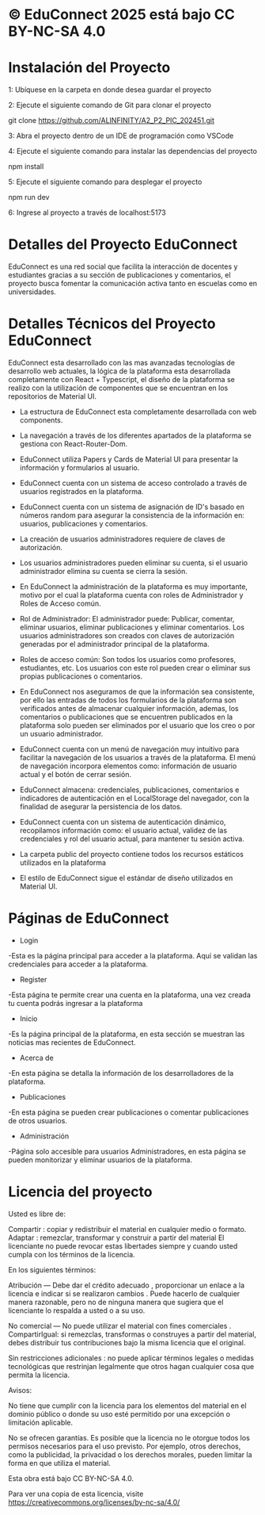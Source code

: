 # © EduConnect 2025 está bajo CC BY-NC-SA 4.0 

# Instalación del Proyecto

1: Ubíquese en la carpeta en donde desea guardar el proyecto

2: Ejecute el siguiente comando de Git para clonar el proyecto

git clone https://github.com/ALINFINITY/A2_P2_PIC_202451.git

3: Abra el proyecto dentro de un IDE de programación como VSCode

4: Ejecute el siguiente comando para instalar las dependencias del proyecto

npm install

5: Ejecute el siguiente comando para desplegar el proyecto

npm run dev

6: Ingrese al proyecto a través de localhost:5173

# Detalles del Proyecto EduConnect

EduConnect es una red social que facilita la interacción de docentes y estudiantes gracias a su sección de publicaciones y comentarios, el proyecto busca fomentar la comunicación activa tanto en escuelas como en universidades.


# Detalles Técnicos del Proyecto EduConnect

EduConnect esta desarrollado con las mas avanzadas tecnologías de desarrollo web actuales, la lógica de la plataforma esta desarrollada completamente con React + Typescript, el diseño de la plataforma se realizo con la utilización de componentes que se encuentran en los repositorios de Material UI.

* La estructura de EduConnect esta completamente desarrollada con web components.

* La navegación a través de los diferentes apartados de la plataforma se gestiona con React-Router-Dom.

* EduConnect utiliza Papers y Cards de Material UI para presentar la información y formularios al usuario.

* EduConnect cuenta con un sistema de acceso controlado a través de usuarios registrados en la plataforma.

* EduConnect cuenta con un sistema de asignación de ID's basado en números random para asegurar la consistencia de la información en: usuarios, publicaciones y comentarios.

* La creación de usuarios administradores requiere de claves de autorización.

* Los usuarios administradores pueden eliminar su cuenta, si el usuario administrador elimina su cuenta se cierra la sesión.

* En EduConnect la administración de la plataforma es muy importante, motivo por el cual la plataforma cuenta con roles de Administrador y Roles de Acceso común.

- Rol de Administrador: El administrador puede: Publicar, comentar, eliminar usuarios, eliminar publicaciones y eliminar comentarios. Los usuarios administradores son creados con claves de autorización generadas por el administrador principal de la plataforma.

- Roles de acceso común: Son todos los usuarios como profesores, estudiantes, etc. Los usuarios con este rol pueden crear o eliminar sus propias publicaciones o comentarios.

* En EduConnect nos aseguramos de que la información sea consistente, por ello las entradas de todos los formularios de la plataforma son verificados antes de almacenar cualquier información, ademas, los comentarios o publicaciones que se encuentren publicados en la plataforma solo pueden ser eliminados por el usuario que los creo o por un usuario administrador.

* EduConnect cuenta con un menú de navegación muy intuitivo para facilitar la navegación de los usuarios a través de la plataforma. El menú de navegación incorpora elementos como: información de usuario actual y el botón de cerrar sesión.

* EduConnect almacena: credenciales, publicaciones, comentarios e indicadores de autenticación en el LocalStorage del navegador, con la finalidad de asegurar la persistencia de los datos.

* EduConnect cuenta con un sistema de autenticación dinámico, recopilamos información como: el usuario actual, validez de las credenciales y rol del usuario actual, para mantener tu sesión activa.

* La carpeta public del proyecto contiene todos los recursos estáticos utilizados en la plataforma

* El estilo de EduConnect sigue el estándar de diseño utilizados en Material UI.

# Páginas de EduConnect

* Login

-Esta es la página principal para acceder a la plataforma. Aquí se validan las credenciales para acceder a la plataforma.

* Register

-Esta página te permite crear una cuenta en la plataforma, una vez creada tu cuenta podrás ingresar a la plataforma

* Inicio

-Es la página principal de la plataforma, en esta sección se muestran las noticias mas recientes de EduConnect.

* Acerca de

-En esta página se detalla la información de los desarrolladores de la plataforma.

* Publicaciones

-En esta página se pueden crear publicaciones o comentar publicaciones de otros usuarios.

* Administración

-Página solo accesible para usuarios Administradores, en esta página se pueden monitorizar y eliminar usuarios de la plataforma.

# Licencia del proyecto

Usted es libre de:

Compartir : copiar y redistribuir el material en cualquier medio o formato.
Adaptar : remezclar, transformar y construir a partir del material
El licenciante no puede revocar estas libertades siempre y cuando usted cumpla con los términos de la licencia.

En los siguientes términos:

Atribución — Debe dar el crédito adecuado , proporcionar un enlace a la licencia e indicar si se realizaron cambios . Puede hacerlo de cualquier manera razonable, pero no de ninguna manera que sugiera que el licenciante lo respalda a usted o a su uso.

No comercial — No puede utilizar el material con fines comerciales .
CompartirIgual: si remezclas, transformas o construyes a partir del material, debes distribuir tus contribuciones bajo la misma licencia que el original.

Sin restricciones adicionales : no puede aplicar términos legales o medidas tecnológicas que restrinjan legalmente que otros hagan cualquier cosa que permita la licencia.

Avisos:

No tiene que cumplir con la licencia para los elementos del material en el dominio público o donde su uso esté permitido por una excepción o limitación aplicable.

No se ofrecen garantías. Es posible que la licencia no le otorgue todos los permisos necesarios para el uso previsto. Por ejemplo, otros derechos, como la publicidad, la privacidad o los derechos morales, pueden limitar la forma en que utiliza el material.

Esta obra está bajo CC BY-NC-SA 4.0. 

Para ver una copia de esta licencia, visite https://creativecommons.org/licenses/by-nc-sa/4.0/
